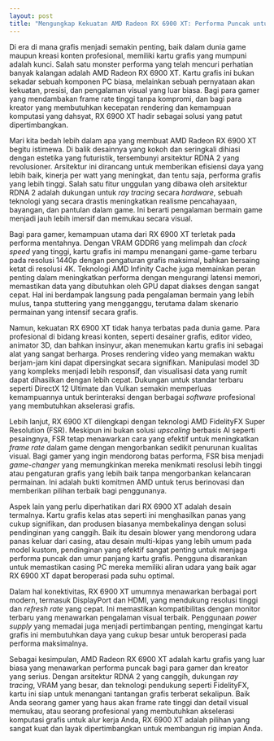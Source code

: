 ```yaml
---
layout: post
title: "Mengungkap Kekuatan AMD Radeon RX 6900 XT: Performa Puncak untuk Gamers dan Kreator"
---
```


Di era di mana grafis menjadi semakin penting, baik dalam dunia game maupun kreasi konten profesional, memiliki kartu grafis yang mumpuni adalah kunci. Salah satu monster performa yang telah mencuri perhatian banyak kalangan adalah AMD Radeon RX 6900 XT. Kartu grafis ini bukan sekadar sebuah komponen PC biasa, melainkan sebuah pernyataan akan kekuatan, presisi, dan pengalaman visual yang luar biasa. Bagi para gamer yang mendambakan frame rate tinggi tanpa kompromi, dan bagi para kreator yang membutuhkan kecepatan rendering dan kemampuan komputasi yang dahsyat, RX 6900 XT hadir sebagai solusi yang patut dipertimbangkan.

Mari kita bedah lebih dalam apa yang membuat AMD Radeon RX 6900 XT begitu istimewa. Di balik desainnya yang kokoh dan seringkali dihiasi dengan estetika yang futuristik, tersembunyi arsitektur RDNA 2 yang revolusioner. Arsitektur ini dirancang untuk memberikan efisiensi daya yang lebih baik, kinerja per watt yang meningkat, dan tentu saja, performa grafis yang lebih tinggi. Salah satu fitur unggulan yang dibawa oleh arsitektur RDNA 2 adalah dukungan untuk *ray tracing* secara *hardware*, sebuah teknologi yang secara drastis meningkatkan realisme pencahayaan, bayangan, dan pantulan dalam game. Ini berarti pengalaman bermain game menjadi jauh lebih imersif dan memukau secara visual.

Bagi para gamer, kemampuan utama dari RX 6900 XT terletak pada performa mentahnya. Dengan VRAM GDDR6 yang melimpah dan *clock speed* yang tinggi, kartu grafis ini mampu menangani game-game terbaru pada resolusi 1440p dengan pengaturan grafis maksimal, bahkan bersaing ketat di resolusi 4K. Teknologi AMD Infinity Cache juga memainkan peran penting dalam meningkatkan performa dengan mengurangi latensi memori, memastikan data yang dibutuhkan oleh GPU dapat diakses dengan sangat cepat. Hal ini berdampak langsung pada pengalaman bermain yang lebih mulus, tanpa stuttering yang mengganggu, terutama dalam skenario permainan yang intensif secara grafis.

Namun, kekuatan RX 6900 XT tidak hanya terbatas pada dunia game. Para profesional di bidang kreasi konten, seperti desainer grafis, editor video, animator 3D, dan bahkan insinyur, akan menemukan kartu grafis ini sebagai alat yang sangat berharga. Proses rendering video yang memakan waktu berjam-jam kini dapat dipersingkat secara signifikan. Manipulasi model 3D yang kompleks menjadi lebih responsif, dan visualisasi data yang rumit dapat dihasilkan dengan lebih cepat. Dukungan untuk standar terbaru seperti DirectX 12 Ultimate dan Vulkan semakin memperluas kemampuannya untuk berinteraksi dengan berbagai *software* profesional yang membutuhkan akselerasi grafis.

Lebih lanjut, RX 6900 XT dilengkapi dengan teknologi AMD FidelityFX Super Resolution (FSR). Meskipun ini bukan solusi *upscaling* berbasis AI seperti pesaingnya, FSR tetap menawarkan cara yang efektif untuk meningkatkan *frame rate* dalam game dengan mengorbankan sedikit penurunan kualitas visual. Bagi gamer yang ingin mendorong batas performa, FSR bisa menjadi *game-changer* yang memungkinkan mereka menikmati resolusi lebih tinggi atau pengaturan grafis yang lebih baik tanpa mengorbankan kelancaran permainan. Ini adalah bukti komitmen AMD untuk terus berinovasi dan memberikan pilihan terbaik bagi penggunanya.

Aspek lain yang perlu diperhatikan dari RX 6900 XT adalah desain termalnya. Kartu grafis kelas atas seperti ini menghasilkan panas yang cukup signifikan, dan produsen biasanya membekalinya dengan solusi pendinginan yang canggih. Baik itu desain blower yang mendorong udara panas keluar dari casing, atau desain multi-kipas yang lebih umum pada model kustom, pendinginan yang efektif sangat penting untuk menjaga performa puncak dan umur panjang kartu grafis. Pengguna disarankan untuk memastikan casing PC mereka memiliki aliran udara yang baik agar RX 6900 XT dapat beroperasi pada suhu optimal.

Dalam hal konektivitas, RX 6900 XT umumnya menawarkan berbagai port modern, termasuk DisplayPort dan HDMI, yang mendukung resolusi tinggi dan *refresh rate* yang cepat. Ini memastikan kompatibilitas dengan monitor terbaru yang menawarkan pengalaman visual terbaik. Penggunaan *power supply* yang memadai juga menjadi pertimbangan penting, mengingat kartu grafis ini membutuhkan daya yang cukup besar untuk beroperasi pada performa maksimalnya.

Sebagai kesimpulan, AMD Radeon RX 6900 XT adalah kartu grafis yang luar biasa yang menawarkan performa puncak bagi para gamer dan kreator yang serius. Dengan arsitektur RDNA 2 yang canggih, dukungan *ray tracing*, VRAM yang besar, dan teknologi pendukung seperti FidelityFX, kartu ini siap untuk menangani tantangan grafis terberat sekalipun. Baik Anda seorang gamer yang haus akan frame rate tinggi dan detail visual memukau, atau seorang profesional yang membutuhkan akselerasi komputasi grafis untuk alur kerja Anda, RX 6900 XT adalah pilihan yang sangat kuat dan layak dipertimbangkan untuk membangun rig impian Anda.
